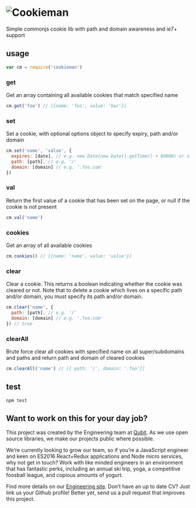 #  ![Cookieman](https://cloud.githubusercontent.com/assets/640611/11089200/f075ee22-885f-11e5-8cda-d620b6b79c69.png)
Simple commonjs cookie lib with path and domain awareness and ie7+ support


## usage    
```javascript
var cm = require('cookieman')
```

### get
Get an array containing all available cookies that match specified name
```javascript
cm.get('foo') // [{name: 'foo', value: 'bar'}]
```

### set
Set a cookie, with optional options object to specify expiry, path and/or domain
```javascript
cm.set('name', 'value', {
  expires: [date], // e.g. new Date(new Date().getTime() + 60000) or a timestamp
  path: [path], // e.g. '/'
  domain: [domain] // e.g. '.foo.com'
})
```
### val
Return the first value of a cookie that has been set on the page, or null if the cookie is not present
```javascript
cm.val('name')
```

### cookies
Get an array of all available cookies
```javascript
cm.cookies() // [{name: 'name', value: 'value'}]
```

### clear
Clear a cookie. This returns a boolean indicating whether the cookie was cleared or not.
Note that to delete a cookie which lives on a specific path and/or domain, you must specify its path and/or domain.
```javascript
cm.clear('name', {
  path: [path], // e.g. '/'
  domain: [domain] // e.g. '.foo.com'
}) // true
```

### clearAll
Brute force clear all cookies with specified name on all super/subdomains and paths and return path and domain of cleared cookies
```javascript
cm.clearAll('name') // [{ path: '/', domain: '.foo'}]
```
## test

```
npm test
```

## Want to work on this for your day job?

This project was created by the Engineering team at [Qubit](http://www.qubit.com). As we use open source libraries, we make our projects public where possible.

We’re currently looking to grow our team, so if you’re a JavaScript engineer and keen on ES2016 React+Redux applications and Node micro services, why not get in touch? Work with like minded engineers in an environment that has fantastic perks, including an annual ski trip, yoga, a competitive foosball league, and copious amounts of yogurt.

Find more details on our [Engineering site](https://eng.qubit.com). Don’t have an up to date CV? Just link us your Github profile! Better yet, send us a pull request that improves this project.
